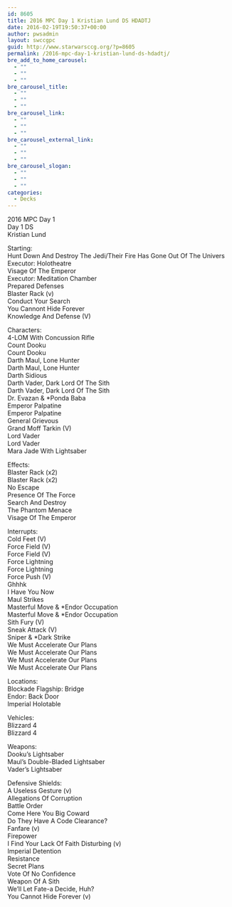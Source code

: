 ```yaml
---
id: 8605
title: 2016 MPC Day 1 Kristian Lund DS HDADTJ
date: 2016-02-19T19:50:37+00:00
author: pwsadmin
layout: swccgpc
guid: http://www.starwarsccg.org/?p=8605
permalink: /2016-mpc-day-1-kristian-lund-ds-hdadtj/
bre_add_to_home_carousel:
  - ""
  - ""
  - ""
bre_carousel_title:
  - ""
  - ""
  - ""
bre_carousel_link:
  - ""
  - ""
  - ""
bre_carousel_external_link:
  - ""
  - ""
  - ""
bre_carousel_slogan:
  - ""
  - ""
  - ""
categories:
  - Decks
---
```

2016 MPC Day 1  
Day 1 DS  
Kristian Lund

Starting:  
Hunt Down And Destroy The Jedi/Their Fire Has Gone Out Of The Univers  
Executor: Holotheatre  
Visage Of The Emperor  
Executor: Meditation Chamber  
Prepared Defenses  
Blaster Rack (v)  
Conduct Your Search  
You Cannont Hide Forever  
Knowledge And Defense (V)

Characters:  
4-LOM With Concussion Rifle  
Count Dooku  
Count Dooku  
Darth Maul, Lone Hunter  
Darth Maul, Lone Hunter  
Darth Sidious  
Darth Vader, Dark Lord Of The Sith  
Darth Vader, Dark Lord Of The Sith  
Dr. Evazan & *Ponda Baba  
Emperor Palpatine  
Emperor Palpatine  
General Grievous  
Grand Moff Tarkin (V)  
Lord Vader  
Lord Vader  
Mara Jade With Lightsaber

Effects:  
Blaster Rack (x2)  
Blaster Rack (x2)  
No Escape  
Presence Of The Force  
Search And Destroy  
The Phantom Menace  
Visage Of The Emperor

Interrupts:  
Cold Feet (V)  
Force Field (V)  
Force Field (V)  
Force Lightning  
Force Lightning  
Force Push (V)  
Ghhhk  
I Have You Now  
Maul Strikes  
Masterful Move & *Endor Occupation  
Masterful Move & *Endor Occupation  
Sith Fury (V)  
Sneak Attack (V)  
Sniper & *Dark Strike  
We Must Accelerate Our Plans  
We Must Accelerate Our Plans  
We Must Accelerate Our Plans  
We Must Accelerate Our Plans 

Locations:  
Blockade Flagship: Bridge  
Endor: Back Door  
Imperial Holotable

Vehicles:  
Blizzard 4  
Blizzard 4

Weapons:  
Dooku&#8217;s Lightsaber  
Maul&#8217;s Double-Bladed Lightsaber  
Vader&#8217;s Lightsaber

Defensive Shields:  
A Useless Gesture (v)  
Allegations Of Corruption  
Battle Order  
Come Here You Big Coward  
Do They Have A Code Clearance?  
Fanfare (v)  
Firepower  
I Find Your Lack Of Faith Disturbing (v)  
Imperial Detention  
Resistance  
Secret Plans  
Vote Of No Confidence  
Weapon Of A Sith  
We&#8217;ll Let Fate-a Decide, Huh?  
You Cannot Hide Forever (v)